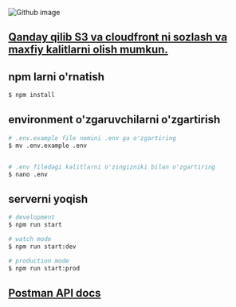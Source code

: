 ![Github image](https://myoctocat.com/assets/images/base-octocat.svg)
## [Qanday qilib S3 va cloudfront ni sozlash va maxfiy kalitlarni olish mumkun.](https://youtu.be/9TkPLQRC-FI)


## npm larni o'rnatish

```bash
$ npm install
```

## environment o'zgaruvchilarni o'zgartirish

```bash
# .env.example file nomini .env ga o'zgartiring
$ mv .env.example .env


# .env filedagi kalitlarni o'zingizniki bilan o'zgartiring
$ nano .env

```

## serverni yoqish

```bash
# development
$ npm run start

# watch mode
$ npm run start:dev

# production mode
$ npm run start:prod
```

## [Postman API docs](https://documenter.getpostman.com/view/34214552/2sA3QpAseQ)
